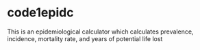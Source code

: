 # code1epidc

This is an epidemiological calculator which calculates prevalence, incidence, mortality rate, and years of potential life lost
